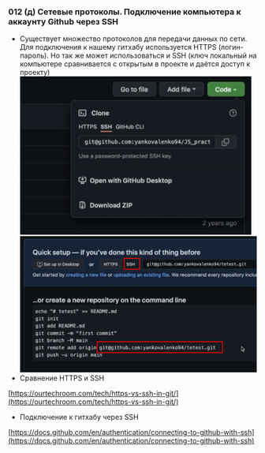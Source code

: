### **012 (д) Сетевые протоколы. Подключение компьютера к аккаунту Github через SSH**

- Существует множество протоколов для передачи данных по сети. Для подключения к нашему гитхабу используется HTTPS (логин-пароль). Но так же может использоваться и SSH (ключ локальный на компьютере сравнивается с открытым в проекте и даётся доступ к проекту)
![](../_png/Pasted%20image%2020220908194636.png)![](../_png/Pasted%20image%2020220908194639.png)
- Сравнение HTTPS и SSH

[https://ourtechroom.com/tech/https-vs-ssh-in-git/](https://ourtechroom.com/tech/https-vs-ssh-in-git/)

- Подключение к гитхабу через SSH

[https://docs.github.com/en/authentication/connecting-to-github-with-ssh](https://docs.github.com/en/authentication/connecting-to-github-with-ssh)